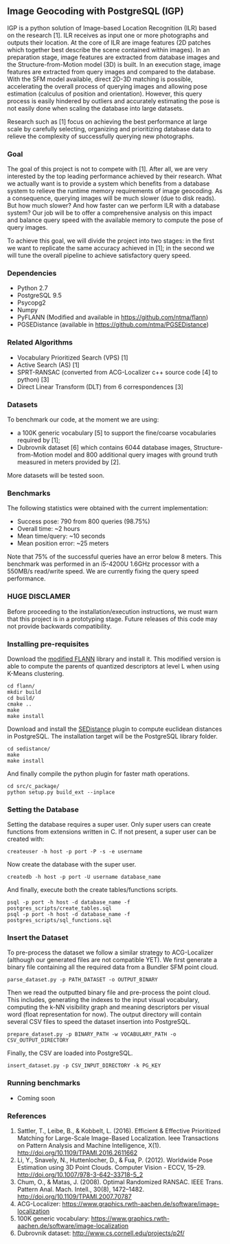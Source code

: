 ## Image Geocoding with PostgreSQL (IGP) ##

IGP is a python solution of Image-based Location Recognition (ILR) based on the research [1]. ILR receives as input one or more photographs and outputs their location. At the core of ILR are image features (2D patches which together best describe the scene contained within images). In an preparation stage, image features are extracted from database images and the Structure-from-Motion model (3D) is built. In an execution stage, image features are extracted from query images and compared to the database. With the SFM model available, direct 2D-3D matching is possible, accelerating the overall process of querying images and allowing pose estimation (calculus of position and orientation). However, this query process is easily hindered by outliers and accurately estimating the pose is not easily done when scaling the database into large datasets.

Research such as [1] focus on achieving the best performance at large scale by carefully selecting, organizing and prioritizing database data to relieve the complexity of successfully querying new photographs.

### Goal ###

The goal of this project is not to compete with [1]. After all, we are very interested by the top leading performance achieved by their research. What we actually want is to provide a system which benefits from a database system to relieve the runtime memory requirements of image geocoding. As a consequence, querying images will be much slower (due to disk reads). But how much slower? And how faster can we perform ILR with a database system? Our job will be to offer a comprehensive analysis on this impact and balance query speed with the available memory to compute the pose of query images.

To achieve this goal, we will divide the project into two stages: in the first we want to replicate the same accuracy achieved in [1]; in the second we will tune the overall pipeline to achieve satisfactory query speed.

### Dependencies ###
* Python 2.7
* PostgreSQL 9.5
* Psycopg2
* Numpy
* PyFLANN (Modified and available in https://github.com/ntma/flann)
* PGSEDistance (available in https://github.com/ntma/PGSEDistance)

### Related Algorithms ###
* Vocabulary Prioritized Search (VPS) [1]
* Active Search (AS) [1]
* SPRT-RANSAC (converted from ACG-Localizer c++ source code [4] to python) [3]
* Direct Linear Transform (DLT) from 6 correspondences [3]

### Datasets ###

To benchmark our code, at the moment we are using:
* a 100K generic vocabulary [5] to support the fine/coarse vocabularies required by [1];
* Dubrovnik dataset [6] which contains 6044 database images, Structure-from-Motion model and 800 additional query images with ground truth measured in meters provided by [2]. 

More datasets will be tested soon.

### Benchmarks ###

The following statistics were obtained with the current implementation:
* Success pose: 790 from 800 queries (98.75%)
* Overall time: ~2 hours
* Mean time/query: ~10 seconds
* Mean position error: ~25 meters

Note that 75% of the successful queries have an error below 8 meters. This benchmark was performed in an 
i5-4200U 1.6GHz processor with a 550MB/s read/write speed. We are currently fixing the query speed performance.

### HUGE DISCLAMER ###

Before proceeding to the installation/execution instructions, we must warn that 
this project is in a prototyping stage. Future releases of this code may not 
provide backwards compatibility.

### Installing pre-requisites ###

Download the [modified FLANN](https://github.com/ntma/flann) library and install it. This modified version is able to compute 
the parents of quantized descriptors at level L when using K-Means clustering.

```
cd flann/
mkdir build
cd build/
cmake ..
make
make install
```

Download and install the [SEDistance](https://github.com/ntma/PGSEDistance) plugin to compute euclidean distances in PostgreSQL. 
The installation target will be the PostgreSQL library folder.

```
cd sedistance/
make
make install
```

And finally compile the python plugin for faster math operations.

```
cd src/c_package/
python setup.py build_ext --inplace
```

### Setting the Database ###

Setting the database requires a super user. Only super users can create functions from 
extensions written in C. If not present, a super user can be created with:

```
createuser -h host -p port -P -s -e username
```

Now create the database with the super user.

```
createdb -h host -p port -U username database_name
```

And finally, execute both the create tables/functions scripts.

```
psql -p port -h host -d database_name -f postgres_scripts/create_tables.sql
psql -p port -h host -d database_name -f postgres_scripts/sql_functions.sql
```

### Insert the Dataset ###

To pre-process the dataset we follow a similar strategy to ACG-Localizer (although our generated files are not compatible YET).
We first generate a binary file containing all the required data from a Bundler SFM point cloud.

```
parse_dataset.py -p PATH_DATASET -o OUTPUT_BINARY
```

Then we read the outputted binary file and pre-process the point cloud. This includes, generating 
the indexes to the input visual vocabulary, computing the k-NN visibility graph and meaning descriptors 
per visual word (float representation for now). The output directory will contain several CSV files to 
speed the dataset insertion into PostgreSQL.

```
prepare_dataset.py -p BINARY_PATH -w VOCABULARY_PATH -o CSV_OUTPUT_DIRECTORY
```

Finally, the CSV are loaded into PostgreSQL.

```
insert_dataset.py -p CSV_INPUT_DIRECTORY -k PG_KEY
```

### Running benchmarks ###
* Coming soon

### References ###

1. Sattler, T., Leibe, B., & Kobbelt, L. (2016). Efficient & Effective Prioritized Matching for Large-Scale Image-Based Localization. Ieee Transactions on Pattern Analysis and Machine Intelligence, X(1). http://doi.org/10.1109/TPAMI.2016.2611662
2. Li, Y., Snavely, N., Huttenlocher, D., & Fua, P. (2012). Worldwide Pose Estimation using 3D Point Clouds. Computer Vision - ECCV, 15–29. http://doi.org/10.1007/978-3-642-33718-5_2
3. Chum, O., & Matas, J. (2008). Optimal Randomized RANSAC. IEEE Trans. Pattern Anal. Mach. Intell., 30(8), 1472–1482. http://doi.org/10.1109/TPAMI.2007.70787
4. ACG-Localizer: https://www.graphics.rwth-aachen.de/software/image-localization
5. 100K generic vocabulary: https://www.graphics.rwth-aachen.de/software/image-localization
6. Dubrovnik dataset: http://www.cs.cornell.edu/projects/p2f/